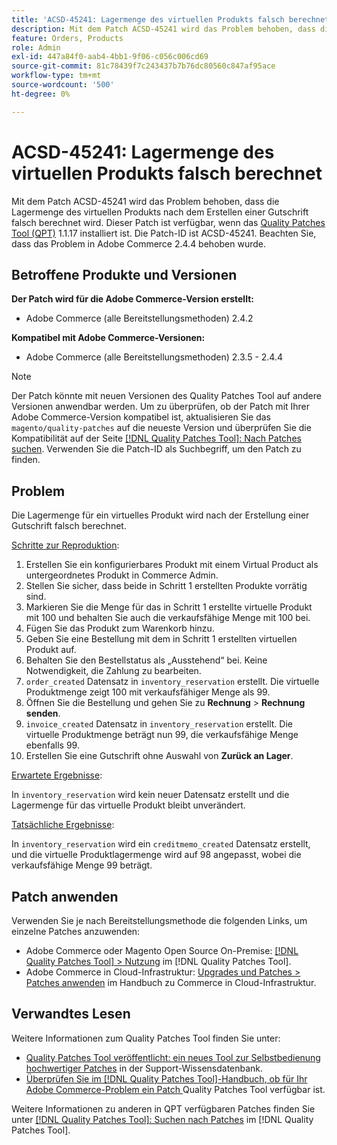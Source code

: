 ```yaml
---
title: 'ACSD-45241: Lagermenge des virtuellen Produkts falsch berechnet'
description: Mit dem Patch ACSD-45241 wird das Problem behoben, dass die Lagermenge des virtuellen Produkts nach dem Erstellen einer Gutschrift falsch berechnet wird. Dieser Patch ist verfügbar, wenn das [Quality Patches Tool (QPT)](https://experienceleague.adobe.com/en/docs/commerce-knowledge-base/kb/announcements/commerce-announcements/magento-quality-patches-released-new-tool-to-self-serve-quality-patches) 1.1.17 installiert ist. Die Patch-ID ist ACSD-45241. Beachten Sie, dass das Problem in Adobe Commerce 2.4.4 behoben wurde.
feature: Orders, Products
role: Admin
exl-id: 447a84f0-aab4-4bb1-9f06-c056c006cd69
source-git-commit: 81c78439f7c243437b7b76dc80560c847af95ace
workflow-type: tm+mt
source-wordcount: '500'
ht-degree: 0%

---
```


# ACSD-45241: Lagermenge des virtuellen Produkts falsch berechnet

Mit dem Patch ACSD-45241 wird das Problem behoben, dass die Lagermenge des virtuellen Produkts nach dem Erstellen einer Gutschrift falsch berechnet wird. Dieser Patch ist verfügbar, wenn das [Quality Patches Tool (QPT)](https://experienceleague.adobe.com/en/docs/commerce-knowledge-base/kb/announcements/commerce-announcements/magento-quality-patches-released-new-tool-to-self-serve-quality-patches) 1.1.17 installiert ist. Die Patch-ID ist ACSD-45241. Beachten Sie, dass das Problem in Adobe Commerce 2.4.4 behoben wurde.

## Betroffene Produkte und Versionen

**Der Patch wird für die Adobe Commerce-Version erstellt:**

* Adobe Commerce (alle Bereitstellungsmethoden) 2.4.2

**Kompatibel mit Adobe Commerce-Versionen:**

* Adobe Commerce (alle Bereitstellungsmethoden) 2.3.5 - 2.4.4

>[!NOTE]
>
>Der Patch könnte mit neuen Versionen des Quality Patches Tool auf andere Versionen anwendbar werden. Um zu überprüfen, ob der Patch mit Ihrer Adobe Commerce-Version kompatibel ist, aktualisieren Sie das `magento/quality-patches` auf die neueste Version und überprüfen Sie die Kompatibilität auf der Seite [[!DNL Quality Patches Tool]: Nach Patches suchen](https://experienceleague.adobe.com/en/docs/commerce-knowledge-base/kb/announcements/commerce-announcements/magento-quality-patches-released-new-tool-to-self-serve-quality-patches). Verwenden Sie die Patch-ID als Suchbegriff, um den Patch zu finden.

## Problem

Die Lagermenge für ein virtuelles Produkt wird nach der Erstellung einer Gutschrift falsch berechnet.

<u>Schritte zur Reproduktion</u>:

1. Erstellen Sie ein konfigurierbares Produkt mit einem Virtual Product als untergeordnetes Produkt in Commerce Admin.
1. Stellen Sie sicher, dass beide in Schritt 1 erstellten Produkte vorrätig sind.
1. Markieren Sie die Menge für das in Schritt 1 erstellte virtuelle Produkt mit 100 und behalten Sie auch die verkaufsfähige Menge mit 100 bei.
1. Fügen Sie das Produkt zum Warenkorb hinzu.
1. Geben Sie eine Bestellung mit dem in Schritt 1 erstellten virtuellen Produkt auf.
1. Behalten Sie den Bestellstatus als „Ausstehend“ bei. Keine Notwendigkeit, die Zahlung zu bearbeiten.
1. `order_created` Datensatz in `inventory_reservation` erstellt. Die virtuelle Produktmenge zeigt 100 mit verkaufsfähiger Menge als 99.
1. Öffnen Sie die Bestellung und gehen Sie zu **Rechnung** > **Rechnung senden**.
1. `invoice_created` Datensatz in `inventory_reservation` erstellt. Die virtuelle Produktmenge beträgt nun 99, die verkaufsfähige Menge ebenfalls 99.
1. Erstellen Sie eine Gutschrift ohne Auswahl von **Zurück an Lager**.

<u>Erwartete Ergebnisse</u>:

In `inventory_reservation` wird kein neuer Datensatz erstellt und die Lagermenge für das virtuelle Produkt bleibt unverändert.

<u>Tatsächliche Ergebnisse</u>:

In `inventory_reservation` wird ein `creditmemo_created` Datensatz erstellt, und die virtuelle Produktlagermenge wird auf 98 angepasst, wobei die verkaufsfähige Menge 99 beträgt.

## Patch anwenden

Verwenden Sie je nach Bereitstellungsmethode die folgenden Links, um einzelne Patches anzuwenden:

* Adobe Commerce oder Magento Open Source On-Premise: [[!DNL Quality Patches Tool] > Nutzung](/help/tools/quality-patches-tool/usage.md) im [!DNL Quality Patches Tool].
* Adobe Commerce in Cloud-Infrastruktur: [Upgrades und Patches > Patches anwenden](https://experienceleague.adobe.com/docs/commerce-cloud-service/user-guide/develop/upgrade/apply-patches.html) im Handbuch zu Commerce in Cloud-Infrastruktur.

## Verwandtes Lesen

Weitere Informationen zum Quality Patches Tool finden Sie unter:

* [Quality Patches Tool veröffentlicht: ein neues Tool zur Selbstbedienung hochwertiger Patches](https://experienceleague.adobe.com/en/docs/commerce-knowledge-base/kb/announcements/commerce-announcements/magento-quality-patches-released-new-tool-to-self-serve-quality-patches) in der Support-Wissensdatenbank.
* [Überprüfen Sie im [!DNL Quality Patches Tool]-Handbuch, ob für Ihr Adobe Commerce-Problem ein Patch ](/help/tools/quality-patches-tool/patches-available-in-qpt/check-patch-for-magento-issue-with-magento-quality-patches.md) Quality Patches Tool verfügbar ist.

Weitere Informationen zu anderen in QPT verfügbaren Patches finden Sie unter [[!DNL Quality Patches Tool]: Suchen nach Patches](https://experienceleague.adobe.com/tools/commerce-quality-patches/index.html) im [!DNL Quality Patches Tool].

